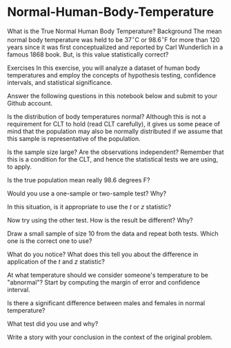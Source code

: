 # Normal-Human-Body-Temperature

What is the True Normal Human Body Temperature?
Background
The mean normal body temperature was held to be 37$^{\circ}$C or 98.6$^{\circ}$F for more than 120 years since it was first conceptualized and reported by Carl Wunderlich in a famous 1868 book. But, is this value statistically correct?

Exercises
In this exercise, you will analyze a dataset of human body temperatures and employ the concepts of hypothesis testing, confidence intervals, and statistical significance.

Answer the following questions in this notebook below and submit to your Github account.

Is the distribution of body temperatures normal?
Although this is not a requirement for CLT to hold (read CLT carefully), it gives us some peace of mind that the population may also be normally distributed if we assume that this sample is representative of the population.

Is the sample size large? Are the observations independent?
Remember that this is a condition for the CLT, and hence the statistical tests we are using, to apply.

Is the true population mean really 98.6 degrees F?

Would you use a one-sample or two-sample test? Why?

In this situation, is it appropriate to use the $t$ or $z$ statistic?

Now try using the other test. How is the result be different? Why?

Draw a small sample of size 10 from the data and repeat both tests.
Which one is the correct one to use?

What do you notice? What does this tell you about the difference in application of the $t$ and $z$ statistic?

At what temperature should we consider someone's temperature to be "abnormal"?
Start by computing the margin of error and confidence interval.

Is there a significant difference between males and females in normal temperature?

What test did you use and why?

Write a story with your conclusion in the context of the original problem.

